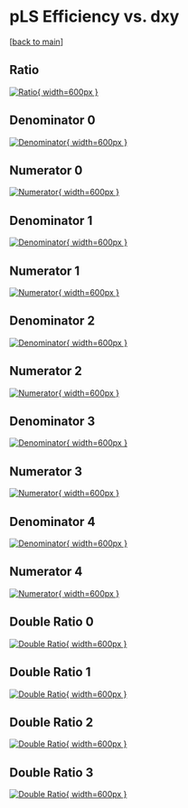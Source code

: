 # pLS Efficiency vs. dxy

[[back to main](./)]



## Ratio

[![Ratio](../mtv/var/pLS_loweta_13_-1_eff_dxy.png){ width=600px }](../mtv/var/pLS_loweta_13_-1_eff_dxy.pdf)

## Denominator 0

[![Denominator](../mtv/den/pLS_loweta_13_-1_eff_dxy_den0.png){ width=600px }](../mtv/den/pLS_loweta_13_-1_eff_dxy_den0.pdf)

## Numerator 0

[![Numerator](../mtv/num/pLS_loweta_13_-1_eff_dxy_num0.png){ width=600px }](../mtv/num/pLS_loweta_13_-1_eff_dxy_num0.pdf)

## Denominator 1

[![Denominator](../mtv/den/pLS_loweta_13_-1_eff_dxy_den1.png){ width=600px }](../mtv/den/pLS_loweta_13_-1_eff_dxy_den1.pdf)

## Numerator 1

[![Numerator](../mtv/num/pLS_loweta_13_-1_eff_dxy_num1.png){ width=600px }](../mtv/num/pLS_loweta_13_-1_eff_dxy_num1.pdf)

## Denominator 2

[![Denominator](../mtv/den/pLS_loweta_13_-1_eff_dxy_den2.png){ width=600px }](../mtv/den/pLS_loweta_13_-1_eff_dxy_den2.pdf)

## Numerator 2

[![Numerator](../mtv/num/pLS_loweta_13_-1_eff_dxy_num2.png){ width=600px }](../mtv/num/pLS_loweta_13_-1_eff_dxy_num2.pdf)

## Denominator 3

[![Denominator](../mtv/den/pLS_loweta_13_-1_eff_dxy_den3.png){ width=600px }](../mtv/den/pLS_loweta_13_-1_eff_dxy_den3.pdf)

## Numerator 3

[![Numerator](../mtv/num/pLS_loweta_13_-1_eff_dxy_num3.png){ width=600px }](../mtv/num/pLS_loweta_13_-1_eff_dxy_num3.pdf)

## Denominator 4

[![Denominator](../mtv/den/pLS_loweta_13_-1_eff_dxy_den4.png){ width=600px }](../mtv/den/pLS_loweta_13_-1_eff_dxy_den4.pdf)

## Numerator 4

[![Numerator](../mtv/num/pLS_loweta_13_-1_eff_dxy_num4.png){ width=600px }](../mtv/num/pLS_loweta_13_-1_eff_dxy_num4.pdf)

## Double Ratio 0

[![Double Ratio](../mtv/ratio/pLS_loweta_13_-1_eff_dxy_ratio0.png){ width=600px }](../mtv/ratio/pLS_loweta_13_-1_eff_dxy_ratio0.pdf)

## Double Ratio 1

[![Double Ratio](../mtv/ratio/pLS_loweta_13_-1_eff_dxy_ratio1.png){ width=600px }](../mtv/ratio/pLS_loweta_13_-1_eff_dxy_ratio1.pdf)

## Double Ratio 2

[![Double Ratio](../mtv/ratio/pLS_loweta_13_-1_eff_dxy_ratio2.png){ width=600px }](../mtv/ratio/pLS_loweta_13_-1_eff_dxy_ratio2.pdf)

## Double Ratio 3

[![Double Ratio](../mtv/ratio/pLS_loweta_13_-1_eff_dxy_ratio3.png){ width=600px }](../mtv/ratio/pLS_loweta_13_-1_eff_dxy_ratio3.pdf)


